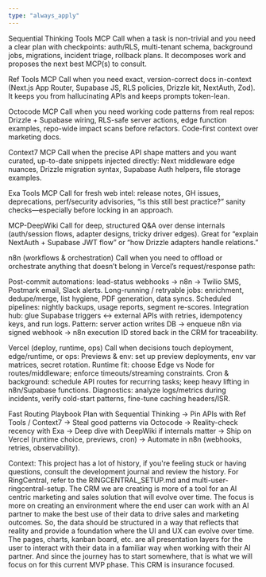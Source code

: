 ```yaml
---
type: "always_apply"
---
```


Sequential Thinking Tools MCP
Call when a task is non-trivial and you need a clear plan with checkpoints: auth/RLS, multi-tenant schema, background jobs, migrations, incident triage, rollback plans. It decomposes work and proposes the next best MCP(s) to consult.

Ref Tools MCP
Call when you need exact, version-correct docs in-context (Next.js App Router, Supabase JS, RLS policies, Drizzle kit, NextAuth, Zod). It keeps you from hallucinating APIs and keeps prompts token-lean.

Octocode MCP
Call when you need working code patterns from real repos: Drizzle + Supabase wiring, RLS-safe server actions, edge function examples, repo-wide impact scans before refactors. Code-first context over marketing docs.

Context7 MCP
Call when the precise API shape matters and you want curated, up-to-date snippets injected directly: Next middleware edge nuances, Drizzle migration syntax, Supabase Auth helpers, file storage examples.

Exa Tools MCP
Call for fresh web intel: release notes, GH issues, deprecations, perf/security advisories, “is this still best practice?” sanity checks—especially before locking in an approach.

MCP-DeepWiki
Call for deep, structured Q&A over dense internals (auth/session flows, adapter designs, tricky driver edges). Great for “explain NextAuth + Supabase JWT flow” or “how Drizzle adapters handle relations.”

n8n (workflows & orchestration)
Call when you need to offload or orchestrate anything that doesn’t belong in Vercel’s request/response path:

Post-commit automations: lead-status webhooks → n8n → Twilio SMS, Postmark email, Slack alerts.
Long-running / retryable jobs: enrichment, dedupe/merge, list hygiene, PDF generation, data syncs.
Scheduled pipelines: nightly backups, usage reports, segment re-scores.
Integration hub: glue Supabase triggers ↔ external APIs with retries, idempotency keys, and run logs.
Pattern: server action writes DB → enqueue n8n via signed webhook → n8n execution ID stored back in the CRM for traceability.

Vercel (deploy, runtime, ops)
Call when decisions touch deployment, edge/runtime, or ops:
Previews & env: set up preview deployments, env var matrices, secret rotation.
Runtime fit: choose Edge vs Node for routes/middleware; enforce timeouts/streaming constraints.
Cron & background: schedule API routes for recurring tasks; keep heavy lifting in n8n/Supabase functions.
Diagnostics: analyze logs/metrics during incidents, verify cold-start patterns, fine-tune caching headers/ISR.

Fast Routing Playbook
Plan with Sequential Thinking →
Pin APIs with Ref Tools / Context7 →
Steal good patterns via Octocode →
Reality-check recency with Exa →
Deep dive with DeepWiki if internals matter →
Ship on Vercel (runtime choice, previews, cron) →
Automate in n8n (webhooks, retries, observability).

Context: This project has a lot of history, if you're feeling stuck or having questions, consult the development journal and review the history. For RingCentral, refer to the RINGCENTRAL_SETUP.md and multi-user-ringcentral-setup. The CRM we are creating is more of a tool for an AI centric marketing and sales solution that will evolve over time. The focus is more on creating an environment where the end user can work with an AI partner to make the best use of their data to drive sales and marketing outcomes. So, the data should be structured in a way that reflects that reality and provide a foundation where the UI and UX can evolve over time. The pages, charts, kanban board, etc. are all presentation layers for the user to interact with their data in a familiar way when working with their AI partner. And since the journey has to start somewhere, that is what we will focus on for this current MVP phase. This CRM is insurance focused.